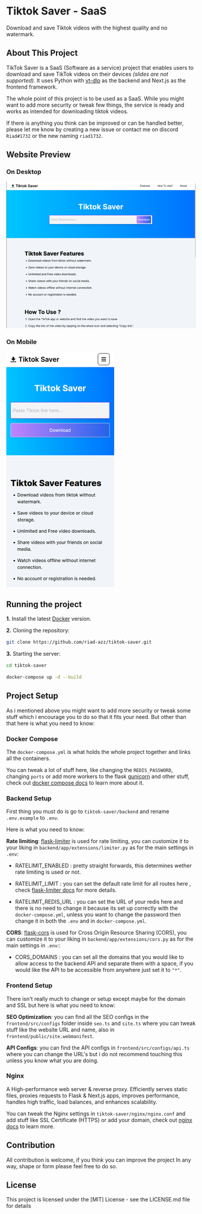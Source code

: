 # Tiktok Saver - SaaS

Download and save Tiktok videos with the highest quality and no watermark.

## About This Project

TikTok Saver is a SaaS (Software as a service) project that enables users to download and save TikTok videos on their devices _(slides are not supported)_. It uses Python with [yt-dlp](https://github.com/yt-dlp/yt-dlp) as the backend and Next.js as the frontend framework.

The whole point of this project is to be used as a SaaS. While you might want to add more security or tweak few things, the service is ready and works as intended for downloading tiktok videos.

If there is anything you think can be improved or can be handled better, please let me know by creating a new issue or contact me on discord `Riad#1732` or the new naming `riad1732`.

## Website Preview

### On Desktop

![desktop preview](https://github.com/riad-azz/readme-storage/blob/main/tiktok-saver/desktop-preview.png?raw=true)

### On Mobile

![mobile preview](https://github.com/riad-azz/readme-storage/blob/main/tiktok-saver/mobile-preview.png?raw=true)

## Running the project

**1.** Install the latest [Docker](https://www.docker.com/) version.

**2.** Cloning the repository:

```bash
git clone https://github.com/riad-azz/tiktok-saver.git
```

**3.** Starting the server:

```bash
cd tiktok-saver
```

```bash
docker-compose up -d --build
```

## Project Setup

As i mentioned above you might want to add more security or tweak some stuff which i encourage you to do so that it fits your need. But other than that here is what you need to know:

### Docker Compose

The `docker-compose.yml` is what holds the whole project together and links all the containers.

You can tweak a lot of stuff here, like changing the `REDIS_PASSWORD`, changing `ports` or add more workers to the flask [gunicorn](https://gunicorn.org/) and other stuff, check out [docker compose docs](https://docs.docker.com/compose/) to learn more about it.

### Backend Setup

First thing you must do is go to `tiktok-saver/backend` and rename `.env.example` to `.env`.

Here is what you need to know:

**Rate limiting**: [flask-limiter](https://flask-limiter.readthedocs.io/en/stable/) is used for rate limiting, you can customize it to your liking in `backend/app/extensions/limiter.py` as for the main settings in `.env`:

- RATELIMIT_ENABLED : pretty straight forwards, this determines wether rate limiting is used or not.

- RATELIMIT_LIMIT : you can set the default rate limit for all routes here , check [flask-limiter docs](https://flask-limiter.readthedocs.io/en/stable/#quick-start) for more details.

- RATELIMIT_REDIS_URL : you can set the URL of your redis here and there is no need to change it because its set up correctly with the `docker-compose.yml`, unless you want to change the password then change it in both the `.env` and in `docker-compose.yml`.

**CORS**: [flask-cors](https://flask-cors.readthedocs.io/en/latest/) is used for Cross Origin Resource Sharing (CORS), you can customize it to your liking in `backend/app/extensions/cors.py` as for the main settings in `.env`::

- CORS_DOMAINS : you can set all the domains that you would like to allow access to the backend API and separate them with a space, if you would like the API to be accessible from anywhere just set it to `"*"`.

### Frontend Setup

There isn't really much to change or setup except maybe for the domain and SSL but here is what you need to know:

**SEO Optimization**: you can find all the SEO configs in the `frontend/src/configs` folder inside `seo.ts` and `site.ts` where you can tweak stuff like the website URL and name, also in `frontend/public/site.webmanifest`.

**API Configs**: you can find the API configs in `frontend/src/configs/api.ts` where you can change the URL's but i do not recommend touching this unless you know what you are doing.

### Nginx

A High-performance web server & reverse proxy. Efficiently serves static files, proxies requests to Flask & Next.js apps, improves performance, handles high traffic, load balances, and enhances scalability.

You can tweak the Nginx settings in `tiktok-saver/nginx/nginx.conf` and add stuff like SSL Certificate (HTTPS) or add your domain, check out [nginx docs](https://docs.nginx.com/) to learn more.

## Contribution

All contribution is welcome, if you think you can improve the project In any way, shape or form please feel free to do so.

## License

This project is licensed under the [MIT] License - see the LICENSE.md file for details
